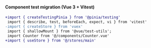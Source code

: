 #### Component test migration (Vue 3 + Vitest)


```diff
+import { createTestingPinia } from '@pinia/testing'
 import { describe, test, beforeEach, expect, vi } from 'vitest'
-import { createStore } from 'vuex'
 import { shallowMount } from '@vue/test-utils';
 import Counter from '@/components/Counter.vue'
+import { useStore } from '@/stores/main'
```
